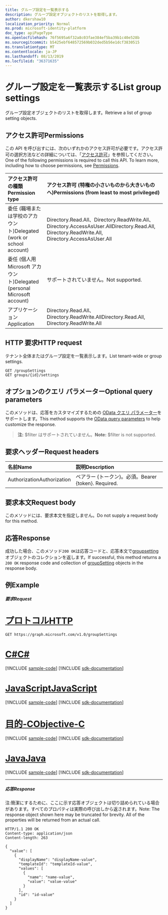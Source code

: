 ```yaml
---
title: グループ設定を一覧表示する
description: グループ設定オブジェクトのリストを取得します。
author: dkershaw10
localization_priority: Normal
ms.prod: microsoft-identity-platform
doc_type: apiPageType
ms.openlocfilehash: 76f5695a6f32a8c03fae384ef5ba39b1c40e528b
ms.sourcegitcommit: b5425ebf648572569b032ded5b56e1dcf3830515
ms.translationtype: MT
ms.contentlocale: ja-JP
ms.lasthandoff: 08/13/2019
ms.locfileid: "36371635"
---
```

# <a name="list-group-settings"></a><span data-ttu-id="a41d8-103">グループ設定を一覧表示する</span><span class="sxs-lookup"><span data-stu-id="a41d8-103">List group settings</span></span>

<span data-ttu-id="a41d8-104">グループ設定オブジェクトのリストを取得します。</span><span class="sxs-lookup"><span data-stu-id="a41d8-104">Retrieve a list of group setting objects.</span></span>

## <a name="permissions"></a><span data-ttu-id="a41d8-105">アクセス許可</span><span class="sxs-lookup"><span data-stu-id="a41d8-105">Permissions</span></span>

<span data-ttu-id="a41d8-p101">この API を呼び出すには、次のいずれかのアクセス許可が必要です。アクセス許可の選択方法などの詳細については、「[アクセス許可](/graph/permissions-reference)」を参照してください。</span><span class="sxs-lookup"><span data-stu-id="a41d8-p101">One of the following permissions is required to call this API. To learn more, including how to choose permissions, see [Permissions](/graph/permissions-reference).</span></span>


|<span data-ttu-id="a41d8-108">アクセス許可の種類</span><span class="sxs-lookup"><span data-stu-id="a41d8-108">Permission type</span></span>      | <span data-ttu-id="a41d8-109">アクセス許可 (特権の小さいものから大きいものへ)</span><span class="sxs-lookup"><span data-stu-id="a41d8-109">Permissions (from least to most privileged)</span></span>              |
|:--------------------|:---------------------------------------------------------|
|<span data-ttu-id="a41d8-110">委任 (職場または学校のアカウント)</span><span class="sxs-lookup"><span data-stu-id="a41d8-110">Delegated (work or school account)</span></span> | <span data-ttu-id="a41d8-111">Directory.Read.All、Directory.ReadWrite.All、Directory.AccessAsUser.All</span><span class="sxs-lookup"><span data-stu-id="a41d8-111">Directory.Read.All, Directory.ReadWrite.All, Directory.AccessAsUser.All</span></span>    |
|<span data-ttu-id="a41d8-112">委任 (個人用 Microsoft アカウント)</span><span class="sxs-lookup"><span data-stu-id="a41d8-112">Delegated (personal Microsoft account)</span></span> | <span data-ttu-id="a41d8-113">サポートされていません。</span><span class="sxs-lookup"><span data-stu-id="a41d8-113">Not supported.</span></span>    |
|<span data-ttu-id="a41d8-114">アプリケーション</span><span class="sxs-lookup"><span data-stu-id="a41d8-114">Application</span></span> | <span data-ttu-id="a41d8-115">Directory.Read.All、Directory.ReadWrite.All</span><span class="sxs-lookup"><span data-stu-id="a41d8-115">Directory.Read.All, Directory.ReadWrite.All</span></span> |

## <a name="http-request"></a><span data-ttu-id="a41d8-116">HTTP 要求</span><span class="sxs-lookup"><span data-stu-id="a41d8-116">HTTP request</span></span>
<!-- { "blockType": "ignored" } -->

<span data-ttu-id="a41d8-117">テナント全体またはグループ設定を一覧表示します。</span><span class="sxs-lookup"><span data-stu-id="a41d8-117">List tenant-wide or group settings.</span></span>

```http
GET /groupSettings
GET groups/{id}/settings
```
## <a name="optional-query-parameters"></a><span data-ttu-id="a41d8-118">オプションのクエリ パラメーター</span><span class="sxs-lookup"><span data-stu-id="a41d8-118">Optional query parameters</span></span>
<span data-ttu-id="a41d8-119">このメソッドは、応答をカスタマイズするための [OData クエリ パラメーター](/graph/query-parameters)をサポートします。</span><span class="sxs-lookup"><span data-stu-id="a41d8-119">This method supports the [OData query parameters](/graph/query-parameters) to help customize the response.</span></span>

><span data-ttu-id="a41d8-120">**注:** $filter はサポートされていません。</span><span class="sxs-lookup"><span data-stu-id="a41d8-120">**Note:** $filter is not supported.</span></span>

## <a name="request-headers"></a><span data-ttu-id="a41d8-121">要求ヘッダー</span><span class="sxs-lookup"><span data-stu-id="a41d8-121">Request headers</span></span>
| <span data-ttu-id="a41d8-122">名前</span><span class="sxs-lookup"><span data-stu-id="a41d8-122">Name</span></span> | <span data-ttu-id="a41d8-123">説明</span><span class="sxs-lookup"><span data-stu-id="a41d8-123">Description</span></span> |
|:----------|:----------|
| <span data-ttu-id="a41d8-124">Authorization</span><span class="sxs-lookup"><span data-stu-id="a41d8-124">Authorization</span></span>  | <span data-ttu-id="a41d8-p102">ベアラー {トークン}。必須。</span><span class="sxs-lookup"><span data-stu-id="a41d8-p102">Bearer {token}. Required.</span></span> |

## <a name="request-body"></a><span data-ttu-id="a41d8-127">要求本文</span><span class="sxs-lookup"><span data-stu-id="a41d8-127">Request body</span></span>
<span data-ttu-id="a41d8-128">このメソッドには、要求本文を指定しません。</span><span class="sxs-lookup"><span data-stu-id="a41d8-128">Do not supply a request body for this method.</span></span>

## <a name="response"></a><span data-ttu-id="a41d8-129">応答</span><span class="sxs-lookup"><span data-stu-id="a41d8-129">Response</span></span>

<span data-ttu-id="a41d8-130">成功した場合、このメソッド`200 OK`は応答コードと、応答本文で[groupsetting](../resources/groupsetting.md)オブジェクトのコレクションを返します。</span><span class="sxs-lookup"><span data-stu-id="a41d8-130">If successful, this method returns a `200 OK` response code and collection of [groupSetting](../resources/groupsetting.md) objects in the response body.</span></span>
## <a name="example"></a><span data-ttu-id="a41d8-131">例</span><span class="sxs-lookup"><span data-stu-id="a41d8-131">Example</span></span>

##### <a name="request"></a><span data-ttu-id="a41d8-132">要求</span><span class="sxs-lookup"><span data-stu-id="a41d8-132">Request</span></span>


# <a name="httptabhttp"></a>[<span data-ttu-id="a41d8-133">プロトコル</span><span class="sxs-lookup"><span data-stu-id="a41d8-133">HTTP</span></span>](#tab/http)
<!-- {
  "blockType": "request",
  "name": "get_groupsettings"
}-->
```http
GET https://graph.microsoft.com/v1.0/groupSettings
```
# <a name="ctabcsharp"></a>[<span data-ttu-id="a41d8-134">C#</span><span class="sxs-lookup"><span data-stu-id="a41d8-134">C#</span></span>](#tab/csharp)
[!INCLUDE [sample-code](../includes/snippets/csharp/get-groupsettings-csharp-snippets.md)]
[!INCLUDE [sdk-documentation](../includes/snippets/snippets-sdk-documentation-link.md)]

# <a name="javascripttabjavascript"></a>[<span data-ttu-id="a41d8-135">JavaScript</span><span class="sxs-lookup"><span data-stu-id="a41d8-135">JavaScript</span></span>](#tab/javascript)
[!INCLUDE [sample-code](../includes/snippets/javascript/get-groupsettings-javascript-snippets.md)]
[!INCLUDE [sdk-documentation](../includes/snippets/snippets-sdk-documentation-link.md)]

# <a name="objective-ctabobjc"></a>[<span data-ttu-id="a41d8-136">目的-C</span><span class="sxs-lookup"><span data-stu-id="a41d8-136">Objective-C</span></span>](#tab/objc)
[!INCLUDE [sample-code](../includes/snippets/objc/get-groupsettings-objc-snippets.md)]
[!INCLUDE [sdk-documentation](../includes/snippets/snippets-sdk-documentation-link.md)]

# <a name="javatabjava"></a>[<span data-ttu-id="a41d8-137">Java</span><span class="sxs-lookup"><span data-stu-id="a41d8-137">Java</span></span>](#tab/java)
[!INCLUDE [sample-code](../includes/snippets/java/get-groupsettings-java-snippets.md)]
[!INCLUDE [sdk-documentation](../includes/snippets/snippets-sdk-documentation-link.md)]

---

##### <a name="response"></a><span data-ttu-id="a41d8-138">応答</span><span class="sxs-lookup"><span data-stu-id="a41d8-138">Response</span></span>

<span data-ttu-id="a41d8-p103">注:簡潔にするために、ここに示す応答オブジェクトは切り詰められている場合があります。すべてのプロパティは実際の呼び出しから返されます。</span><span class="sxs-lookup"><span data-stu-id="a41d8-p103">Note: The response object shown here may be truncated for brevity. All of the properties will be returned from an actual call.</span></span>
<!-- {
  "blockType": "response",
  "truncated": true,
  "@odata.type": "microsoft.graph.groupSetting",
  "isCollection": true
} -->
```http
HTTP/1.1 200 OK
Content-type: application/json
Content-length: 263

{
  "value": [
    {
      "displayName": "displayName-value",
      "templateId": "templateId-value",
      "values": [
        {
          "name": "name-value",
          "value": "value-value"
        }
      ],
      "id": "id-value"
    }
  ]
}
```

<!-- uuid: 8fcb5dbc-d5aa-4681-8e31-b001d5168d79
2015-10-25 14:57:30 UTC -->
<!-- {
  "type": "#page.annotation",
  "description": "List groupSettings",
  "keywords": "",
  "section": "documentation",
  "tocPath": "",
  "suppressions": [
  ]
}-->
